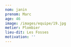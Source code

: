```yaml
---
nom: janin
prenom: Marc
age: 46
image: /images/equipe/19.jpg
metier: Plombier
lieu-dit: Les Fosses
motivation: ''
---
```

